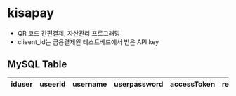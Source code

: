 # kisapay <br>
- QR 코드 간편결제, 자산관리 프로그래밍
- clieent_id는 금융결제원 테스트베드에서 받은 API key

## MySQL Table <br>
| **iduser** | **useerid** | **username** | **userpassword** | **accessToken** | **refreshToken** | **userunm** |
|:--------|:--------|:--------|:--------|:--------|:--------|:--------|
